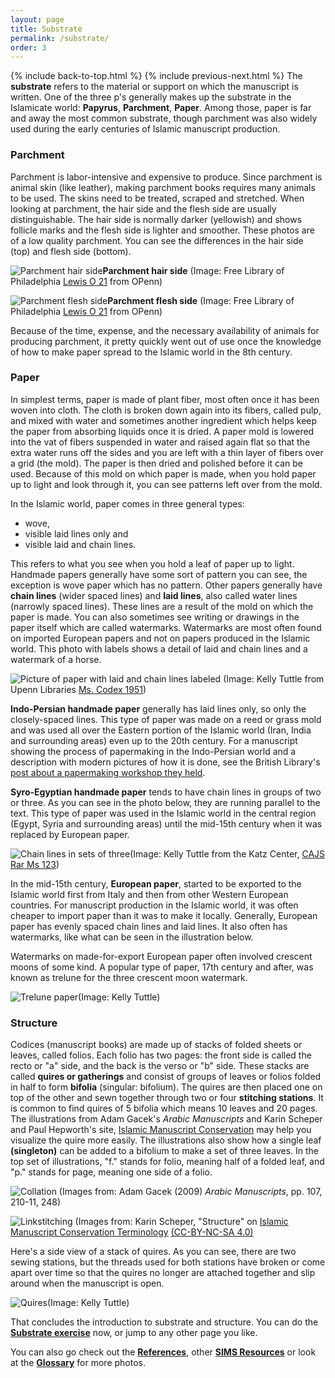 ```yaml
---
layout: page
title: Substrate
permalink: /substrate/
order: 3
---
```

{% include back-to-top.html %}
{% include previous-next.html %}
The **substrate** refers to the material or support on which the manuscript is written. One of the three p's generally makes up the substrate in the Islamicate world: **Papyrus**, **Parchment**, **Paper**. Among those, paper is far and away the most common substrate, though parchment was also widely used during the early centuries of Islamic manuscript production.

### Parchment
Parchment is labor-intensive and expensive to produce. Since parchment is animal skin (like leather), making parchment books requires many animals to be used. The skins need to be treated, scraped and stretched. When looking at parchment, the hair side and the flesh side are usually distinguishable. The hair side is normally darker (yellowish) and shows follicle marks and the flesh side is lighter and smoother. These photos are of a low quality parchment. You can see the differences in the hair side (top) and flesh side (bottom).

![Parchment hair side](http://openn.library.upenn.edu/Data/0023/lewis_o_021/data/web/6970_0008_web.jpg)**Parchment hair side** (Image: Free Library of Philadelphia [Lewis O 21](http://openn.library.upenn.edu/Data/0023/html/lewis_o_021.html) from OPenn)

![Parchment flesh side](http://openn.library.upenn.edu/Data/0023/lewis_o_021/data/web/6970_0009_web.jpg)**Parchment flesh side** (Image: Free Library of Philadelphia [Lewis O 21](http://openn.library.upenn.edu/Data/0023/html/lewis_o_021.html) from OPenn)

Because of the time, expense, and the necessary availability of animals for producing parchment, it pretty quickly went out of use once the knowledge of how to make paper spread to the Islamic world in the 8th century.

### Paper
In simplest terms, paper is made of plant fiber, most often once it has been woven into cloth. The cloth is broken down again into its fibers, called pulp, and mixed with water and sometimes another ingredient which helps keep the paper from absorbing liquids once it is dried. A paper mold is lowered into the vat of fibers suspended in water and raised again flat so that the extra water runs off the sides and you are left with a thin layer of fibers over a grid (the mold). The paper is then dried and polished before it can be used. Because of this mold on which paper is made, when you hold paper up to light and look through it, you can see patterns left over from the mold.

In the Islamic world, paper comes in three general types:
- wove,
- visible laid lines only and
- visible laid and chain lines.

This refers to what you see when you hold a leaf of paper up to light. Handmade papers generally have some sort of pattern you can see, the exception is wove paper which has no pattern. Other papers generally have **chain lines** (wider spaced lines) and **laid lines**, also called water lines (narrowly spaced lines). These lines are a result of the mold on which the paper is made. You can also sometimes see writing or drawings in the paper itself which are called watermarks. Watermarks are most often found on imported European papers and not on papers produced in the Islamic world. This photo with labels shows a detail of laid and chain lines and a watermark of a horse.

![Picture of paper with laid and chain lines labeled](/islamicmss/assets/laid-and-chain-lines.jpg)
(Image: Kelly Tuttle from Upenn Libraries [Ms. Codex 1951](http://openn.library.upenn.edu/Data/0002/html/mscodex1951.html))

**Indo-Persian handmade paper** generally has laid lines only, so only the closely-spaced lines. This type of paper was made on a reed or grass mold and was used all over the Eastern portion of the Islamic world (Iran, India and surrounding areas) even up to the 20th century. For a manuscript showing the process of papermaking in the Indo-Persian world and a description with modern pictures of how it is done, see the British Library's [post about a papermaking workshop they held](https://britishlibrary.typepad.co.uk/collectioncare/2015/04/making-islamic-style-paper.html).

**Syro-Egyptian handmade paper** tends to have chain lines in groups of two or three. As you can see in the photo below, they are running parallel to the text. This type of paper was used in the Islamic world in the central region (Egypt, Syria and surrounding areas) until the mid-15th century when it was replaced by European paper.

![Chain lines in sets of three](/islamicmss/assets/chain-lines-in3.jpg)(Image: Kelly Tuttle from the Katz Center, [CAJS Rar Ms 123](http://openn.library.upenn.edu/Data/0002/html/kcajs_rar_ms123.html))

In the mid-15th century, **European paper**, started to be exported to the Islamic world first from Italy and then from other Western European countries. For manuscript production in the Islamic world, it was often cheaper to import paper than it was to make it locally. Generally, European paper has evenly spaced chain lines and laid lines. It also often has watermarks, like what can be seen in the illustration below.

Watermarks on made-for-export European paper often involved crescent moons of some kind. A popular type of paper, 17th century and after, was known as trelune for the three crescent moon watermark.

![Trelune paper](/islamicmss/assets/trelune.JPG)(Image: Kelly Tuttle)

### Structure

Codices (manuscript books) are made up of stacks of folded sheets or leaves, called folios. Each folio has two pages: the front side is called the recto or "a" side, and the back is the verso or "b" side. These stacks are called **quires or gatherings** and consist of groups of leaves or folios folded in half to form **bifolia** (singular: bifolium). The quires are then placed one on top of the other and sewn together through two or four **stitching stations**. It is common to find quires of 5 bifolia which means 10 leaves and 20 pages. The illustrations from Adam Gacek's *Arabic Manuscripts* and Karin Scheper and Paul Hepworth's site, [Islamic Manuscript Conservation](https://www.islamicmanuscriptconservation.org/index.html) may help you visualize the quire more easily. The illustrations also show how a single leaf **(singleton)** can be added to a bifolium to make a set of three leaves. In the top set of illustrations, "f." stands for folio, meaning half of a folded leaf, and "p." stands for page, meaning one side of a folio.

![Collation](/islamicmss/assets/codices.jpg)
(Images from: Adam Gacek (2009) *Arabic Manuscripts*, pp. 107, 210-11, 248)

![Linkstitching](/islamicmss/assets/Linkstitch.jpg)
(Images from: Karin Scheper, "Structure" on [Islamic Manuscript Conservation Terminology](https://www.islamicmanuscriptconservation.org/terminology/structure-en.html) [(CC-BY-NC-SA 4.0)](https://creativecommons.org/licenses/by-nc-sa/4.0/)

Here's a side view of a stack of quires. As you can see, there are two sewing stations, but the threads used for both stations have broken or come apart over time so that the quires no longer are attached together and slip around when the manuscript is open.

![Quires](/islamicmss/assets/quires.jpg)(Image: Kelly Tuttle)

That concludes the introduction to substrate and structure. You can do the [**Substrate exercise**](https://forms.gle/EFyS51SgMQTCQM9n8) now, or jump to any other page you like.

You can also go check out the [**References**](/islamicmss/references/), other [**SIMS Resources**](/islamicmss/sims/) or look at the [**Glossary**](/islamicmss/glossary/) for more photos.
